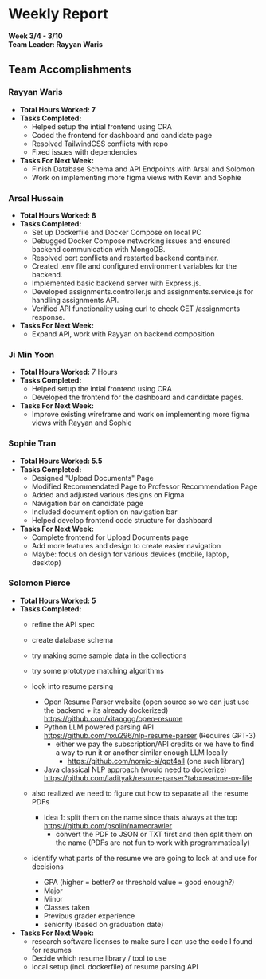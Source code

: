 # Weekly Report  
**Week 3/4 - 3/10**  
**Team Leader: Rayyan Waris**

## Team Accomplishments  
### Rayyan Waris
- **Total Hours Worked: 7**
- **Tasks Completed:**
    - Helped setup the intial frontend using CRA 
    - Coded the frontend for dashboard and candidate page
    - Resolved TailwindCSS conflicts with repo
    - Fixed issues with dependencies
- **Tasks For Next Week:**
    - Finish Database Schema and API Endpoints with Arsal and Solomon
    - Work on implementing more figma views with Kevin and Sophie

### Arsal Hussain
- **Total Hours Worked: 8**
- **Tasks Completed:**
    - Set up Dockerfile and Docker Compose on local PC
    - Debugged Docker Compose networking issues and ensured backend communication with MongoDB.
    - Resolved port conflicts and restarted backend container.
    - Created .env file and configured environment variables for the backend.
    - Implemented basic backend server with Express.js.
    - Developed assignments.controller.js and assignments.service.js for handling assignments API.
    - Verified API functionality using curl to check GET /assignments response.
- **Tasks For Next Week:**
    - Expand API, work with Rayyan on backend composition

### Ji Min Yoon
- **Total Hours Worked:** 7 Hours
- **Tasks Completed:**
  - Helped setup the intial frontend using CRA
  - Developed the frontend for the dashboard and candidate pages.
- **Tasks For Next Week:**
  - Improve existing wireframe and work on implementing more figma views with Rayyan and Sophie

### Sophie Tran
- **Total Hours Worked: 5.5**
- **Tasks Completed:**
    - Designed "Upload Documents" Page
    - Modified Recommendated Page to Professor Recommendation Page
    - Added and adjusted various designs on Figma
    - Navigation bar on candidate page
    - Included document option on navigation bar
    - Helped develop frontend code structure for dashboard
- **Tasks For Next Week:**
    - Complete frontend for Upload Documents page
    - Add more features and design to create easier navigation
    - Maybe: focus on design for various devices (mobile, laptop, desktop)
  
### Solomon Pierce
- **Total Hours Worked: 5**
- **Tasks Completed:**
	- refine the API spec
	- create database schema
	- try making some sample data in the collections
	- try some prototype matching algorithms
	- look into resume parsing
		- Open Resume Parser website (open source so we can just use the backend + its already dockerized) https://github.com/xitanggg/open-resume 
		- Python LLM powered parsing API https://github.com/hxu296/nlp-resume-parser (Requires GPT-3)
			- either we pay the subscription/API credits or we have to find a way to run it or another similar enough LLM locally
  				- https://github.com/nomic-ai/gpt4all (one such library)
		- Java classical NLP approach (would need to dockerize) https://github.com/iadityak/resume-parser?tab=readme-ov-file 
   
	- also realized we need to figure out how to separate all the resume PDFs
		- Idea 1: split them on the name since thats always at the top https://github.com/psolin/namecrawler 
 			- convert the PDF to JSON or TXT first and then split them on the name (PDFs are not fun to work with programmatically)
	- identify what parts of the resume we are going to look at and use for decisions
		- GPA (higher = better? or threshold value = good enough?)
		- Major
		- Minor
		- Classes taken
 		- Previous grader experience
  		- seniority (based on graduation date)
- **Tasks For Next Week:**
	- research software licenses to make sure I can use the code I found for resumes 
	- Decide which resume library / tool to use
	- local setup (incl. dockerfile) of resume parsing API

